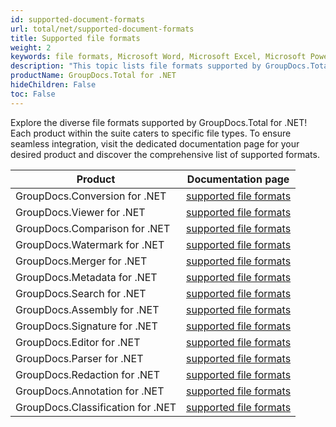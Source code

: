```yaml
---
id: supported-document-formats
url: total/net/supported-document-formats
title: Supported file formats
weight: 2
keywords: file formats, Microsoft Word, Microsoft Excel, Microsoft PowerPoint, PDF, HTML, Python Script, TAR, ZIP, DWG
description: "This topic lists file formats supported by GroupDocs.Total for .NET."
productName: GroupDocs.Total for .NET
hideChildren: False
toc: False
---
```


Explore the diverse file formats supported by GroupDocs.Total for .NET! Each product within the suite caters to specific file types. To ensure seamless integration, visit the dedicated documentation page for your desired product and discover the comprehensive list of supported formats.

| Product | Documentation page|
| --- | --- |
| GroupDocs.Conversion&nbsp;for&nbsp;.NET | [supported file formats](https://docs.groupdocs.com/conversion/net/supported-file-formats/) |
| GroupDocs.Viewer&nbsp;for&nbsp;.NET | [supported file formats](https://docs.groupdocs.com/viewer/net/supported-document-formats/) |
| GroupDocs.Comparison&nbsp;for&nbsp;.NET | [supported file formats](https://docs.groupdocs.com/comparison/net/supported-document-formats/) |
| GroupDocs.Watermark&nbsp;for&nbsp;.NET | [supported file formats](https://docs.groupdocs.com/watermark/net/supported-document-formats/) |
| GroupDocs.Merger&nbsp;for&nbsp;.NET | [supported file formats](https://docs.groupdocs.com/merger/net/supported-document-formats/) |
| GroupDocs.Metadata&nbsp;for&nbsp;.NET | [supported file formats](https://docs.groupdocs.com/metadata/net/supported-document-formats/) |
| GroupDocs.Search&nbsp;for&nbsp;.NET | [supported file formats](https://docs.groupdocs.com/search/net/supported-document-formats/) |
| GroupDocs.Assembly&nbsp;for&nbsp;.NET | [supported file formats](https://docs.groupdocs.com/assembly/net/supported-document-formats/) |
| GroupDocs.Signature&nbsp;for&nbsp;.NET | [supported file formats](https://docs.groupdocs.com/signature/net/supported-document-formats/) |
| GroupDocs.Editor&nbsp;for&nbsp;.NET | [supported file formats](https://docs.groupdocs.com/editor/net/supported-document-formats/) |
| GroupDocs.Parser&nbsp;for&nbsp;.NET | [supported file formats](https://docs.groupdocs.com/parser/net/supported-document-formats/) |
| GroupDocs.Redaction&nbsp;for&nbsp;.NET | [supported file formats](https://docs.groupdocs.com/redaction/net/supported-document-formats/) |
| GroupDocs.Annotation&nbsp;for&nbsp;.NET | [supported file formats](https://docs.groupdocs.com/annotation/net/supported-document-formats/) |
| GroupDocs.Classification&nbsp;for&nbsp;.NET | [supported file formats](https://docs.groupdocs.com/classification/net/supported-document-formats/) |
